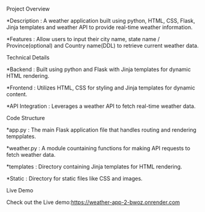 Project Overview


*Description : A weather application built using python, HTML, CSS, Flask, Jinja templates and weather API to provide real-time weather information.


*Features    : Allow users to input their city name, state name / Province(optional) and Country name(DDL) to retrieve current weather data.


Technical Details


*Backend         : Built using python and Flask with Jinja templates for dynamic HTML rendering.


*Frontend        : Utilizes HTML, CSS for styling and Jinja templates for dynamic content.


*API Integration : Leverages a weather API to fetch real-time weather data.

Code Structure


*app.py     : The main Flask application file that handles routing and rendering tempplates.


*weather.py : A module countaining functions for making API requests to fetch weather data.


*templates  : Directory containing Jinja templates for HTML rendering.


*Static     : Directory for static files like CSS and images.



Live Demo 


Check out the Live demo:https://weather-app-2-bwoz.onrender.com



